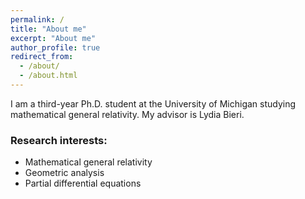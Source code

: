 ```yaml
---
permalink: /
title: "About me"
excerpt: "About me"
author_profile: true
redirect_from: 
  - /about/
  - /about.html
---
```


I am a third-year Ph.D. student at the University of Michigan studying mathematical general relativity. My advisor is Lydia Bieri. 

### Research interests: 

- Mathematical general relativity
- Geometric analysis 
- Partial differential equations
